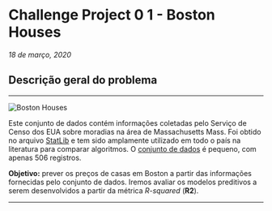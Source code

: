 # **Challenge Project 0 1 - Boston Houses**

*18 de março, 2020*

## **Descrição geral do problema**

---

![Boston Houses](https://i.ya-webdesign.com/images/houses-for-sale-in-png-1.png)

Este conjunto de dados contém informações coletadas pelo Serviço de Censo dos EUA sobre moradias na área de  Massachusetts Mass. Foi obtido no arquivo [StatLib](http://lib.stat.cmu.edu/datasets/boston) e tem sido amplamente utilizado em todo o país na literatura para comparar algoritmos. O [conjunto de dados](http://www.cs.toronto.edu/~delve/data/boston/bostonDetail.html) é pequeno, com apenas 506 registros.

**Objetivo:** prever os preços de casas em Boston a partir das informações fornecidas pelo conjunto de dados. Iremos avaliar os modelos preditivos a serem desenvolvidos a partir da métrica *R-squared* (**R2**).


---
